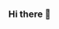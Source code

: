 ### Hi there 👋

<!--
**BreadForMen/BreadForMen** is a ✨ _special_ ✨ repository because its `README.md` (this file) appears on your GitHub profile.

Here are some ideas to get you started:
###
### - 🔭 I’m currently working on creating an all-in-one, gluten-free, farm-raised, non-GMO loaf of bread.
### - 🌱 I’m currently learning how to create said loaf.
### - 👯 I’m looking to collaborate on others who would like to create an all-in-one, gluten-free, farm-raised, non-GMO loaf of bread.
### - 🤔 I’m looking for help with my adventure because I am simply bread... for men.
### - 💬 Ask me about your favourite type of bread. White, whole-wheat, whole-grain, anything you can think of.
### - 📫 How to reach me: breadformen@gmail.com
### - 😄 Pronouns: toast, loaf, breaddy, honestly, just call me whatever. I don't care.
### - ⚡ Fun fact: Hey - Did you know that a rolled up piece of white bread was used to erase graphite before rubber erasers were invented?
-->
